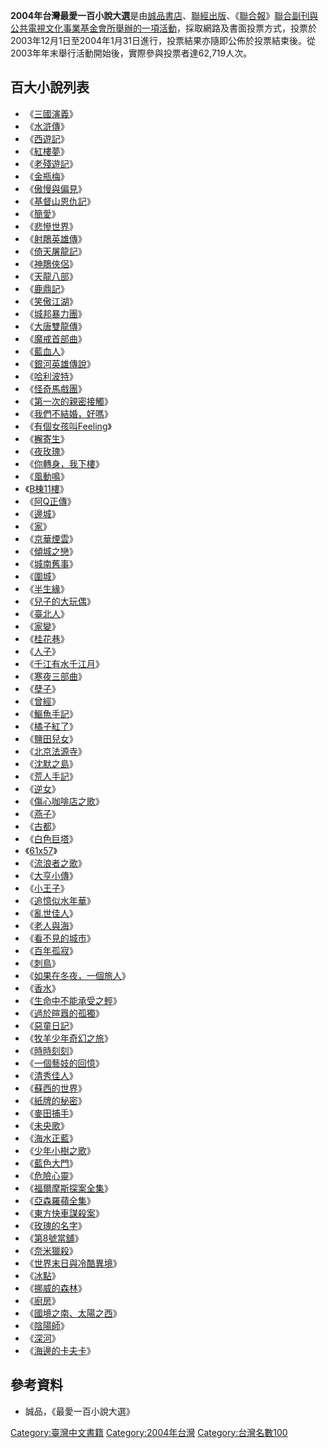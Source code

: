**2004年台灣最愛一百小說大選**是由[誠品書店](../Page/誠品書店.md "wikilink")、[聯經出版](../Page/聯經出版.md "wikilink")、《[聯合報](https://zh.wikipedia.org/wiki/聯合報 "wikilink")》[聯合副刊與](https://zh.wikipedia.org/wiki/聯合副刊 "wikilink")[公共電視文化事業基金會所舉辦的一項活動](../Page/公共電視文化事業基金會.md "wikilink")，採取網路及書面投票方式，投票於2003年12月1日至2004年1月31日進行，投票結果亦隨即公佈於投票結束後。從2003年年末舉行活動開始後，實際參與投票者達62,719人次。

## 百大小說列表

  - 《[三國演義](https://zh.wikipedia.org/wiki/三國演義 "wikilink")》
  - 《[水滸傳](https://zh.wikipedia.org/wiki/水滸傳 "wikilink")》
  - 《[西遊記](https://zh.wikipedia.org/wiki/西遊記 "wikilink")》
  - 《[紅樓夢](https://zh.wikipedia.org/wiki/紅樓夢 "wikilink")》
  - 《[老殘遊記](https://zh.wikipedia.org/wiki/老殘遊記 "wikilink")》
  - 《[金瓶梅](../Page/金瓶梅.md "wikilink")》
  - 《[傲慢與偏見](https://zh.wikipedia.org/wiki/傲慢與偏見 "wikilink")》
  - 《[基督山恩仇記](https://zh.wikipedia.org/wiki/基督山恩仇記 "wikilink")》
  - 《[簡愛](https://zh.wikipedia.org/wiki/簡愛 "wikilink")》
  - 《[悲慘世界](https://zh.wikipedia.org/wiki/悲慘世界 "wikilink")》
  - 《[射鵰英雄傳](../Page/射鵰英雄傳.md "wikilink")》
  - 《[倚天屠龍記](https://zh.wikipedia.org/wiki/倚天屠龍記 "wikilink")》
  - 《[神鵰俠侶](../Page/神鵰俠侶.md "wikilink")》
  - 《[天龍八部](../Page/天龙八部_\(小说\).md "wikilink")》
  - 《[鹿鼎記](https://zh.wikipedia.org/wiki/鹿鼎記 "wikilink")》
  - 《[笑傲江湖](../Page/笑傲江湖.md "wikilink")》
  - 《[城邦暴力團](../Page/城邦暴力團.md "wikilink")》
  - 《[大唐雙龍傳](../Page/大唐雙龍傳.md "wikilink")》
  - 《[魔戒首部曲](https://zh.wikipedia.org/wiki/魔戒首部曲 "wikilink")》
  - 《[藍血人](https://zh.wikipedia.org/wiki/藍血人 "wikilink")》
  - 《[銀河英雄傳說](../Page/銀河英雄傳說.md "wikilink")》
  - 《[哈利波特](https://zh.wikipedia.org/wiki/哈利波特 "wikilink")》
  - 《[怪奇馬戲團](../Page/怪奇馬戲團.md "wikilink")》
  - 《[第一次的親密接觸](../Page/第一次的親密接觸.md "wikilink")》
  - 《[我們不結婚，好嗎](../Page/我們不結婚，好嗎.md "wikilink")》
  - 《[有個女孩叫Feeling](https://zh.wikipedia.org/wiki/有個女孩叫Feeling "wikilink")》
  - 《[檞寄生](https://zh.wikipedia.org/wiki/檞寄生 "wikilink")》
  - 《[夜玫瑰](../Page/夜玫瑰.md "wikilink")》
  - 《[你轉身，我下樓](https://zh.wikipedia.org/wiki/你轉身，我下樓 "wikilink")》
  - 《[風動鳴](../Page/風動鳴.md "wikilink")》
  - 《[B棟11樓](https://zh.wikipedia.org/wiki/B棟11樓 "wikilink")》
  - 《[阿Q正傳](https://zh.wikipedia.org/wiki/阿Q正傳 "wikilink")》
  - 《[邊城](https://zh.wikipedia.org/wiki/邊城 "wikilink")》
  - 《[家](https://zh.wikipedia.org/wiki/家_\(小說\) "wikilink")》
  - 《[京華煙雲](https://zh.wikipedia.org/wiki/京華煙雲 "wikilink")》
  - 《[傾城之戀](https://zh.wikipedia.org/wiki/傾城之戀 "wikilink")》
  - 《[城南舊事](https://zh.wikipedia.org/wiki/城南舊事 "wikilink")》
  - 《[圍城](https://zh.wikipedia.org/wiki/圍城 "wikilink")》
  - 《[半生緣](../Page/半生緣.md "wikilink")》
  - 《[兒子的大玩偶](https://zh.wikipedia.org/wiki/兒子的大玩偶 "wikilink")》
  - 《[臺北人](../Page/臺北人.md "wikilink")》
  - 《[家變](https://zh.wikipedia.org/wiki/家變_\(小說\) "wikilink")》
  - 《[桂花巷](https://zh.wikipedia.org/wiki/桂花巷 "wikilink")》
  - 《[人子](https://zh.wikipedia.org/wiki/人子_\(巴斯托斯\) "wikilink")》
  - 《[千江有水千江月](https://zh.wikipedia.org/wiki/千江有水千江月 "wikilink")》
  - 《[寒夜三部曲](https://zh.wikipedia.org/wiki/寒夜三部曲 "wikilink")》
  - 《[孽子](../Page/孽子.md "wikilink")》
  - 《[曾經](https://zh.wikipedia.org/wiki/曾經_\(小說\) "wikilink")》
  - 《[鰸魚手記](https://zh.wikipedia.org/wiki/鰸魚手記 "wikilink")》
  - 《[橘子紅了](../Page/橘子紅了.md "wikilink")》
  - 《[鹽田兒女](https://zh.wikipedia.org/wiki/鹽田兒女 "wikilink")》
  - 《[北京法源寺](../Page/北京法源寺.md "wikilink")》
  - 《[沈默之島](https://zh.wikipedia.org/wiki/沈默之島 "wikilink")》
  - 《[荒人手記](../Page/荒人手記.md "wikilink")》
  - 《[逆女](../Page/逆女.md "wikilink")》
  - 《[傷心咖啡店之歌](../Page/傷心咖啡店之歌.md "wikilink")》
  - 《[燕子](https://zh.wikipedia.org/wiki/燕子 "wikilink")》
  - 《[古都](https://zh.wikipedia.org/wiki/古都 "wikilink")》
  - 《[白色巨塔](https://zh.wikipedia.org/wiki/白色巨塔 "wikilink")》
  - 《[61x57](https://zh.wikipedia.org/wiki/61x57 "wikilink")》
  - 《[流浪者之歌](https://zh.wikipedia.org/wiki/流浪者之歌 "wikilink")》
  - 《[大亨小傳](https://zh.wikipedia.org/wiki/大亨小傳 "wikilink")》
  - 《[小王子](https://zh.wikipedia.org/wiki/小王子_\(小说\) "wikilink")》
  - 《[追憶似水年華](../Page/追憶似水年華.md "wikilink")》
  - 《[亂世佳人](https://zh.wikipedia.org/wiki/亂世佳人 "wikilink")》
  - 《[老人與海](https://zh.wikipedia.org/wiki/老人與海 "wikilink")》
  - 《[看不見的城市](https://zh.wikipedia.org/wiki/看不見的城市 "wikilink")》
  - 《[百年孤寂](https://zh.wikipedia.org/wiki/百年孤寂 "wikilink")》
  - 《[刺鳥](../Page/刺鳥.md "wikilink")》
  - 《[如果在冬夜，一個旅人](../Page/如果在冬夜，一個旅人.md "wikilink")》
  - 《[香水](../Page/香水.md "wikilink")》
  - 《[生命中不能承受之輕](https://zh.wikipedia.org/wiki/生命中不能承受之輕 "wikilink")》
  - 《[過於暄囂的孤獨](https://zh.wikipedia.org/wiki/過於暄囂的孤獨 "wikilink")》
  - 《[惡童日記](../Page/惡童日記.md "wikilink")》
  - 《[牧羊少年奇幻之旅](https://zh.wikipedia.org/wiki/牧羊少年奇幻之旅 "wikilink")》
  - 《[時時刻刻](https://zh.wikipedia.org/wiki/時時刻刻 "wikilink")》
  - 《[一個藝妓的回憶](https://zh.wikipedia.org/wiki/一個藝妓的回憶 "wikilink")》
  - 《[清秀佳人](../Page/清秀佳人.md "wikilink")》
  - 《[蘇西的世界](../Page/蘇西的世界.md "wikilink")》
  - 《[紙牌的秘密](https://zh.wikipedia.org/wiki/紙牌的秘密 "wikilink")》
  - 《[麥田捕手](../Page/麥田捕手.md "wikilink")》
  - 《[未央歌](../Page/未央歌.md "wikilink")》
  - 《[海水正藍](https://zh.wikipedia.org/wiki/海水正藍 "wikilink")》
  - 《[少年小樹之歌](../Page/少年小樹之歌.md "wikilink")》
  - 《[藍色大門](../Page/藍色大門.md "wikilink")》
  - 《[危險心靈](../Page/危險心靈.md "wikilink")》
  - 《[福爾摩斯探案全集](https://zh.wikipedia.org/wiki/福爾摩斯 "wikilink")》
  - 《[亞森羅蘋全集](../Page/亚森·罗宾.md "wikilink")》
  - 《[東方快車謀殺案](../Page/東方快車謀殺案.md "wikilink")》
  - 《[玫瑰的名字](https://zh.wikipedia.org/wiki/玫瑰的名字 "wikilink")》
  - 《[第8號當舖](../Page/第8號當舖.md "wikilink")》
  - 《[奈米獵殺](../Page/奈米獵殺.md "wikilink")》
  - 《[世界末日與冷酷異境](https://zh.wikipedia.org/wiki/世界末日與冷酷異境 "wikilink")》
  - 《[冰點](https://zh.wikipedia.org/wiki/冰點 "wikilink")》
  - 《[挪威的森林](https://zh.wikipedia.org/wiki/挪威的森林 "wikilink")》
  - 《[廚房](../Page/廚房.md "wikilink")》
  - 《[國境之南、太陽之西](https://zh.wikipedia.org/wiki/國境之南、太陽之西 "wikilink")》
  - 《[陰陽師](../Page/陰陽師.md "wikilink")》
  - 《[深河](https://zh.wikipedia.org/wiki/深河 "wikilink")》
  - 《[海邊的卡夫卡](https://zh.wikipedia.org/wiki/海邊的卡夫卡 "wikilink")》

## 參考資料

  - 誠品，《最愛一百小說大選》

[Category:臺灣中文書籍](https://zh.wikipedia.org/wiki/Category:臺灣中文書籍 "wikilink")
[Category:2004年台灣](https://zh.wikipedia.org/wiki/Category:2004年台灣 "wikilink")
[Category:台灣名數100](https://zh.wikipedia.org/wiki/Category:台灣名數100 "wikilink")